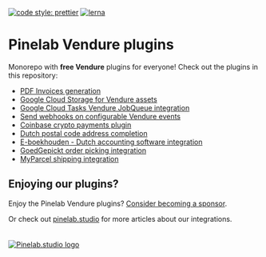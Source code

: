 [![code style: prettier](https://img.shields.io/badge/code_style-prettier-ff69b4.svg)](https://github.com/prettier/prettier)
[![lerna](https://img.shields.io/badge/maintained%20with-lerna-cc00ff.svg)](https://lerna.js.org/)

# Pinelab Vendure plugins

Monorepo with **free Vendure** plugins for everyone! Check out the plugins in this repository:

- [PDF Invoices generation](packages/vendure-plugin-invoices/README.md)
- [Google Cloud Storage for Vendure assets](packages/vendure-plugin-google-storage-assets/README.md)
- [Google Cloud Tasks Vendure JobQueue integration](packages/vendure-plugin-google-cloud-tasks/README.md)
- [Send webhooks on configurable Vendure events ](packages/vendure-plugin-webhook/README.md)
- [Coinbase crypto payments plugin](packages/vendure-plugin-coinbase/README.md)
- [Dutch postal code address completion](packages/vendure-plugin-dutch-postalcode/README.md)
- [E-boekhouden - Dutch accounting software integration](packages/vendure-plugin-e-boekhouden/README.md)
- [GoedGepickt order picking integration](packages/vendure-plugin-goedgepickt/README.md)
- [MyParcel shipping integration](packages/vendure-plugin-myparcel/README.md)

## Enjoying our plugins?

Enjoy the Pinelab Vendure plugins? [Consider becoming a sponsor](https://github.com/sponsors/Pinelab-studio).

Or check out [pinelab.studio](https://pinelab.studio) for more articles about our integrations.
<br/>
<br/>
<br/>
[![Pinelab.studio logo](https://pinelab.studio/assets/img/favicon.png)](https://pinelab.studio)
